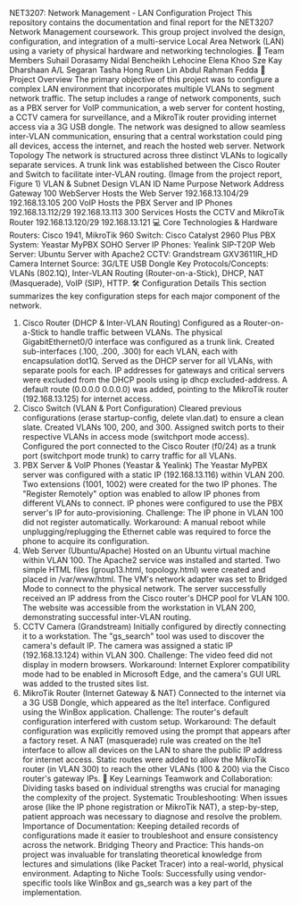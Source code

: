 NET3207: Network Management - LAN Configuration Project
This repository contains the documentation and final report for the NET3207 Network Management coursework. This group project involved the design, configuration, and integration of a multi-service Local Area Network (LAN) using a variety of physical hardware and networking technologies.
👥 Team Members
Suhail Dorasamy
Nidal Bencheikh Lehocine
Elena Khoo Sze Kay
Dharshaan A/L Segaran
Tasha Hong Ruen Lin
Abdul Rahman Fedda
🚀 Project Overview
The primary objective of this project was to configure a complex LAN environment that incorporates multiple VLANs to segment network traffic. The setup includes a range of network components, such as a PBX server for VoIP communication, a web server for content hosting, a CCTV camera for surveillance, and a MikroTik router providing internet access via a 3G USB dongle.
The network was designed to allow seamless inter-VLAN communication, ensuring that a central workstation could ping all devices, access the internet, and reach the hosted web server.
Network Topology
The network is structured across three distinct VLANs to logically separate services. A trunk link was established between the Cisco Router and Switch to facilitate inter-VLAN routing.
(Image from the project report, Figure 1)
VLAN & Subnet Design
VLAN ID	Name	Purpose	Network Address	Gateway
100	WebServer	Hosts the Web Server	192.168.13.104/29	192.168.13.105
200	VoIP	Hosts the PBX Server and IP Phones	192.168.13.112/29	192.168.13.113
300	Services	Hosts the CCTV and MikroTik Router	192.168.13.120/29	192.168.13.121
💻 Core Technologies & Hardware
Routers: Cisco 1941, MikroTik 960
Switch: Cisco Catalyst 2960 Plus
PBX System: Yeastar MyPBX SOHO Server
IP Phones: Yealink SIP-T20P
Web Server: Ubuntu Server with Apache2
CCTV: Grandstream GXV3611IR_HD Camera
Internet Source: 3G/LTE USB Dongle
Key Protocols/Concepts: VLANs (802.1Q), Inter-VLAN Routing (Router-on-a-Stick), DHCP, NAT (Masquerade), VoIP (SIP), HTTP.
🛠️ Configuration Details
This section summarizes the key configuration steps for each major component of the network.
1. Cisco Router (DHCP & Inter-VLAN Routing)
Configured as a Router-on-a-Stick to handle traffic between VLANs.
The physical GigabitEthernet0/0 interface was configured as a trunk link.
Created sub-interfaces (.100, .200, .300) for each VLAN, each with encapsulation dot1Q.
Served as the DHCP server for all VLANs, with separate pools for each.
IP addresses for gateways and critical servers were excluded from the DHCP pools using ip dhcp excluded-address.
A default route (0.0.0.0 0.0.0.0) was added, pointing to the MikroTik router (192.168.13.125) for internet access.
2. Cisco Switch (VLAN & Port Configuration)
Cleared previous configurations (erase startup-config, delete vlan.dat) to ensure a clean slate.
Created VLANs 100, 200, and 300.
Assigned switch ports to their respective VLANs in access mode (switchport mode access).
Configured the port connected to the Cisco Router (f0/24) as a trunk port (switchport mode trunk) to carry traffic for all VLANs.
3. PBX Server & VoIP Phones (Yeastar & Yealink)
The Yeastar MyPBX server was configured with a static IP (192.168.13.116) within VLAN 200.
Two extensions (1001, 1002) were created for the two IP phones.
The "Register Remotely" option was enabled to allow IP phones from different VLANs to connect.
IP phones were configured to use the PBX server's IP for auto-provisioning.
Challenge: The IP phone in VLAN 100 did not register automatically. Workaround: A manual reboot while unplugging/replugging the Ethernet cable was required to force the phone to acquire its configuration.
4. Web Server (Ubuntu/Apache)
Hosted on an Ubuntu virtual machine within VLAN 100.
The Apache2 service was installed and started.
Two simple HTML files (group13.html, topology.html) were created and placed in /var/www/html.
The VM's network adapter was set to Bridged Mode to connect to the physical network.
The server successfully received an IP address from the Cisco router's DHCP pool for VLAN 100.
The website was accessible from the workstation in VLAN 200, demonstrating successful inter-VLAN routing.
5. CCTV Camera (Grandstream)
Initially configured by directly connecting it to a workstation.
The "gs_search" tool was used to discover the camera's default IP.
The camera was assigned a static IP (192.168.13.124) within VLAN 300.
Challenge: The video feed did not display in modern browsers. Workaround: Internet Explorer compatibility mode had to be enabled in Microsoft Edge, and the camera's GUI URL was added to the trusted sites list.
6. MikroTik Router (Internet Gateway & NAT)
Connected to the internet via a 3G USB Dongle, which appeared as the lte1 interface.
Configured using the WinBox application.
Challenge: The router's default configuration interfered with custom setup. Workaround: The default configuration was explicitly removed using the prompt that appears after a factory reset.
A NAT (masquerade) rule was created on the lte1 interface to allow all devices on the LAN to share the public IP address for internet access.
Static routes were added to allow the MikroTik router (in VLAN 300) to reach the other VLANs (100 & 200) via the Cisco router's gateway IPs.
🧠 Key Learnings
Teamwork and Collaboration: Dividing tasks based on individual strengths was crucial for managing the complexity of the project.
Systematic Troubleshooting: When issues arose (like the IP phone registration or MikroTik NAT), a step-by-step, patient approach was necessary to diagnose and resolve the problem.
Importance of Documentation: Keeping detailed records of configurations made it easier to troubleshoot and ensure consistency across the network.
Bridging Theory and Practice: This hands-on project was invaluable for translating theoretical knowledge from lectures and simulations (like Packet Tracer) into a real-world, physical environment.
Adapting to Niche Tools: Successfully using vendor-specific tools like WinBox and gs_search was a key part of the implementation.
